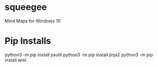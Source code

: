 # squeegee
Mind Maps for Windows 10

# Pip Installs
python3 -m pip install psutil
python3 -m pip install jinja2
python3 -m pip install wmi
